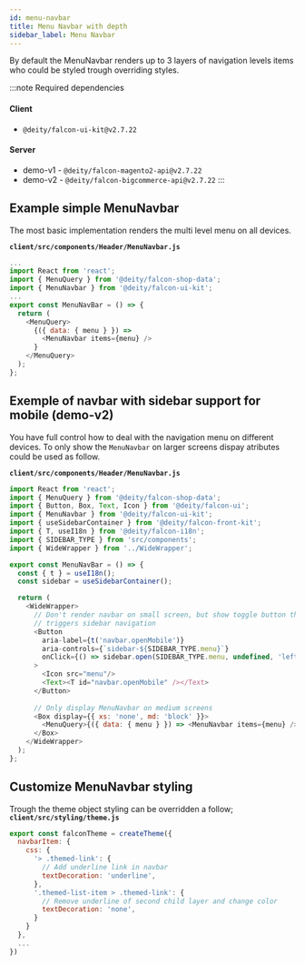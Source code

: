 ```yaml
---
id: menu-navbar
title: Menu Navbar with depth
sidebar_label: Menu Navbar
---
```


By default the MenuNavbar renders up to 3 layers of navigation levels items who could be styled trough overriding styles.

:::note Required dependencies
#### Client
 - `@deity/falcon-ui-kit@v2.7.22` 
#### Server
 - demo-v1 - `@deity/falcon-magento2-api@v2.7.22`
 - demo-v2 - `@deity/falcon-bigcommerce-api@v2.7.22`
:::

## Example simple MenuNavbar
The most basic implementation renders the multi level menu on all devices.

**`client/src/components/Header/MenuNavbar.js`**
```js
...
import React from 'react';
import { MenuQuery } from '@deity/falcon-shop-data';
import { MenuNavbar } from '@deity/falcon-ui-kit';
...
export const MenuNavBar = () => {
  return (
    <MenuQuery>
      {({ data: { menu } }) =>
        <MenuNavbar items={menu} />
      }
    </MenuQuery>
  );
};
```

## Exemple of navbar with sidebar support for mobile (demo-v2)
You have full control how to deal with the navigation menu on different devices. To only show the `MenuNavbar` on larger screens dispay atributes could be used as follow.

**`client/src/components/Header/MenuNavbar.js`**
```js
import React from 'react';
import { MenuQuery } from '@deity/falcon-shop-data';
import { Button, Box, Text, Icon } from '@deity/falcon-ui';
import { MenuNavbar } from '@deity/falcon-ui-kit';
import { useSidebarContainer } from '@deity/falcon-front-kit';
import { T, useI18n } from '@deity/falcon-i18n';
import { SIDEBAR_TYPE } from 'src/components';
import { WideWrapper } from '../WideWrapper';

export const MenuNavBar = () => {
  const { t } = useI18n();
  const sidebar = useSidebarContainer();

  return (
    <WideWrapper>
      // Don't render navbar on small screen, but show toggle button that
      // triggers sidebar navigation
      <Button
        aria-label={t('navbar.openMobile')}
        aria-controls={`sidebar-${SIDEBAR_TYPE.menu}`}
        onClick={() => sidebar.open(SIDEBAR_TYPE.menu, undefined, 'left')}
      >
        <Icon src="menu"/>
        <Text><T id="navbar.openMobile" /></Text>
      </Button>
      
      // Only display MenuNavbar on medium screens
      <Box display={{ xs: 'none', md: 'block' }}>
        <MenuQuery>{({ data: { menu } }) => <MenuNavbar items={menu} />}</MenuQuery>
      </Box>
    </WideWrapper>
  );
};
```

## Customize MenuNavbar styling
Trough the theme object styling can be overridden a follow;
**`client/src/styling/theme.js`**
```js
export const falconTheme = createTheme({
  navbarItem: {
    css: {
      '> .themed-link': {
        // Add underline link in navbar
        textDecoration: 'underline',
      },
      '.themed-list-item > .themed-link': {
        // Remove underline of second child layer and change color
        textDecoration: 'none',
      }
    }
  },
  ...
})
```
